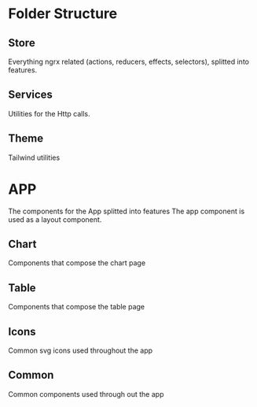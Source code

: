 # Folder Structure

## Store

Everything ngrx related (actions, reducers, effects, selectors), splitted into features.

## Services

Utilities for the Http calls.

## Theme

Tailwind utilities

# APP

The components for the App splitted into features
The app component is used as a layout component.

## Chart

Components that compose the chart page

## Table

Components that compose the table page

## Icons

Common svg icons used throughout the app

## Common

Common components used through out the app
